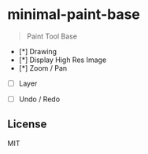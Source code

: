 # minimal-paint-base

> Paint Tool Base

- [*] Drawing
- [*] Display High Res Image
- [*] Zoom / Pan
- [ ] Layer
- [ ] Undo / Redo


## License

MIT
